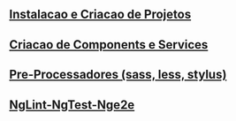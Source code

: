 ## [Instalacao e Criacao de Projetos](Instalacao-criacao-de-projetos.md)
## [Criacao de Components e Services](criacao-de-components-e-services.md)
## [Pre-Processadores (sass, less, stylus)](pre-processadores-sass-Less-Stylus.md)
## [NgLint-NgTest-Nge2e](ng-lint-ng-test-ng-e2e.md)
